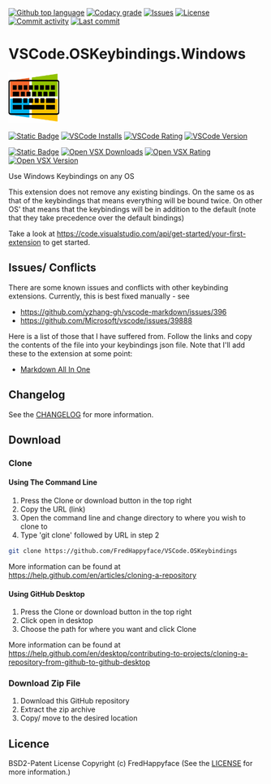[![Github top language](https://img.shields.io/github/languages/top/FredHappyface/VSCode.OSKeybindings.svg?style=for-the-badge&cacheSeconds=28800)](../../)
[![Codacy grade](https://img.shields.io/codacy/grade/16d1e949f0c64918abca200bf4c5d71b.svg?style=for-the-badge&cacheSeconds=28800)](https://www.codacy.com/manual/FredHappyface/VSCode.OSKeybindings)
[![Issues](https://img.shields.io/github/issues/FredHappyface/VSCode.OSKeybindings.svg?style=for-the-badge&cacheSeconds=28800)](../../issues)
[![License](https://img.shields.io/github/license/FredHappyface/VSCode.OSKeybindings.svg?style=for-the-badge&cacheSeconds=28800)](/LICENSE.md)
[![Commit activity](https://img.shields.io/github/commit-activity/m/FredHappyface/VSCode.OSKeybindings.svg?style=for-the-badge&cacheSeconds=28800)](../../commits/master)
[![Last commit](https://img.shields.io/github/last-commit/FredHappyface/VSCode.OSKeybindings.svg?style=for-the-badge&cacheSeconds=28800)](../../commits/master)

# VSCode.OSKeybindings.Windows

<img src="https://raw.githubusercontent.com/FredHappyface/VSCode.OSKeybindings/master/windowskeybindings/Windows.png" alt="Project Icon" width="100">

[![Static Badge](https://img.shields.io/badge/Windows_Keybindings-VSCode_Marketplace-purple?style=for-the-badge&cacheSeconds=28800)](https://marketplace.visualstudio.com/items?itemName=fredhappyface.windowskeybindings)
[![VSCode Installs](https://img.shields.io/visual-studio-marketplace/i/fredhappyface.windowskeybindings.svg?style=for-the-badge&cacheSeconds=28800)](https://marketplace.visualstudio.com/items?itemName=fredhappyface.windowskeybindings)
[![VSCode Rating](https://img.shields.io/visual-studio-marketplace/stars/fredhappyface.windowskeybindings.svg?style=for-the-badge&cacheSeconds=28800)](https://marketplace.visualstudio.com/items?itemName=fredhappyface.windowskeybindings)
[![VSCode Version](https://img.shields.io/visual-studio-marketplace/v/fredhappyface.windowskeybindings.svg?style=for-the-badge&cacheSeconds=28800)](https://marketplace.visualstudio.com/items?itemName=fredhappyface.windowskeybindings)

[![Static Badge](https://img.shields.io/badge/Windows_Keybindings-Open_VSX-purple?style=for-the-badge&cacheSeconds=28800)](https://open-vsx.org/extension/fredhappyface/linuxkeybindings)
[![Open VSX Downloads](https://img.shields.io/open-vsx/dt/fredhappyface/linuxkeybindings.svg?style=for-the-badge&cacheSeconds=28800)](https://open-vsx.org/extension/fredhappyface/linuxkeybindings)
[![Open VSX Rating](https://img.shields.io/open-vsx/stars/fredhappyface/linuxkeybindings.svg?style=for-the-badge&cacheSeconds=28800)](https://open-vsx.org/extension/fredhappyface/linuxkeybindings)
[![Open VSX Version](https://img.shields.io/open-vsx/v/fredhappyface/linuxkeybindings.svg?style=for-the-badge&cacheSeconds=28800)](https://open-vsx.org/extension/fredhappyface/linuxkeybindings)

Use Windows Keybindings on any OS

This extension does not remove any existing bindings. On the same os as that of
the keybindings that means everything will be bound twice. On other OS' that
means that the keybindings will be in addition to the default (note that they
take precedence over the default bindings)

Take a look at https://code.visualstudio.com/api/get-started/your-first-extension
to get started.

## Issues/ Conflicts

There are some known issues and conflicts with other keybinding extensions.
Currently, this is best fixed manually - see

- https://github.com/yzhang-gh/vscode-markdown/issues/396
- https://github.com/Microsoft/vscode/issues/39888

Here is a list of those that I have suffered from. Follow the links and copy the
contents of the file into your keybindings json file. Note that I'll add these
to the extension at some point:

- [Markdown All In One](https://github.com/FredHappyface/VSCode.OSKeybindings/blob/master/MarkdownAllInOne.json)

## Changelog
See the [CHANGELOG](https://github.com/FredHappyface/VSCode.OSKeybindings/blob/master/windowskeybindings/CHANGELOG.md) for more information.

## Download

### Clone

#### Using The Command Line

1. Press the Clone or download button in the top right
2. Copy the URL (link)
3. Open the command line and change directory to where you wish to
clone to
4. Type 'git clone' followed by URL in step 2

```bash
git clone https://github.com/FredHappyface/VSCode.OSKeybindings
```

More information can be found at
<https://help.github.com/en/articles/cloning-a-repository>

#### Using GitHub Desktop

1. Press the Clone or download button in the top right
2. Click open in desktop
3. Choose the path for where you want and click Clone

More information can be found at
<https://help.github.com/en/desktop/contributing-to-projects/cloning-a-repository-from-github-to-github-desktop>

### Download Zip File

1. Download this GitHub repository
2. Extract the zip archive
3. Copy/ move to the desired location

## Licence
BSD2-Patent License
Copyright (c) FredHappyface
(See the [LICENSE](https://github.com/FredHappyface/VSCode.OSKeybindings/blob/master/LICENSE.md) for more information.)
